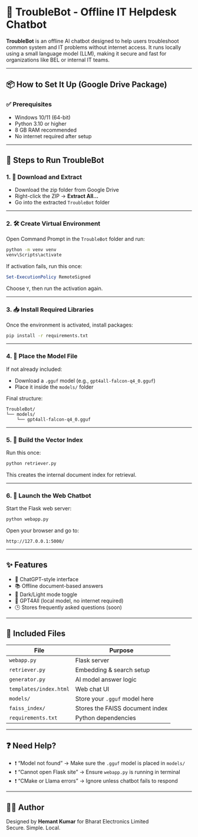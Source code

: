 # 🤖 TroubleBot - Offline IT Helpdesk Chatbot

**TroubleBot** is an offline AI chatbot designed to help users troubleshoot common system and IT problems without internet access. It runs locally using a small language model (LLM), making it secure and fast for organizations like BEL or internal IT teams.

---

## 📦 How to Set It Up (Google Drive Package)

### ✅ Prerequisites

- Windows 10/11 (64-bit)
- Python 3.10 or higher
- 8 GB RAM recommended
- No internet required after setup

---

## 🔧 Steps to Run TroubleBot

### 1. 🔽 Download and Extract

- Download the zip folder from Google Drive
- Right-click the ZIP → **Extract All...**
- Go into the extracted `TroubleBot` folder

---

### 2. 🛠 Create Virtual Environment

Open Command Prompt in the `TroubleBot` folder and run:

```bash
python -m venv venv
venv\Scripts\activate
```

If activation fails, run this once:

```powershell
Set-ExecutionPolicy RemoteSigned
```

Choose `Y`, then run the activation again.

---

### 3. 📥 Install Required Libraries

Once the environment is activated, install packages:

```bash
pip install -r requirements.txt
```

---

### 4. 🧠 Place the Model File

If not already included:
- Download a `.gguf` model (e.g., `gpt4all-falcon-q4_0.gguf`)
- Place it inside the `models/` folder

Final structure:
```
TroubleBot/
└── models/
    └── gpt4all-falcon-q4_0.gguf
```

---

### 5. 🧱 Build the Vector Index

Run this once:

```bash
python retriever.py
```

This creates the internal document index for retrieval.

---

### 6. 🚀 Launch the Web Chatbot

Start the Flask web server:

```bash
python webapp.py
```

Open your browser and go to:

```
http://127.0.0.1:5000/
```

---

## ✨ Features

- 💬 ChatGPT-style interface
- 📚 Offline document-based answers
- 🌙 Dark/Light mode toggle
- 🧠 GPT4All (local model, no internet required)
- 🕒 Stores frequently asked questions (soon)

---

## 📁 Included Files

| File | Purpose |
|------|---------|
| `webapp.py` | Flask server |
| `retriever.py` | Embedding & search setup |
| `generator.py` | AI model answer logic |
| `templates/index.html` | Web chat UI |
| `models/` | Store your `.gguf` model here |
| `faiss_index/` | Stores the FAISS document index |
| `requirements.txt` | Python dependencies |

---

## ❓ Need Help?

- ❗ “Model not found” → Make sure the `.gguf` model is placed in `models/`
- ❗ “Cannot open Flask site” → Ensure `webapp.py` is running in terminal
- ❗ “CMake or Llama errors” → Ignore unless chatbot fails to respond

---

## 🙋‍♀️ Author

Designed by **Hemant Kumar** for Bharat Electronics Limited  
Secure. Simple. Local.
